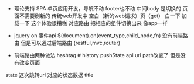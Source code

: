 - 理论支持
    SPA 单页应用开发，导航不动 footer也不动 中间body 是切换的 页面不需要刷新的
    传统web开发中 空白（新的web请求）页（get）
    白一下 加载一下 这个体验很糟糕
    对应路由 把相应的组件切换出来 像app一样

- jquery on 事件api
    $(document).on(event_type,child_node,fn)
没有前端路由 但是可以通过后端路由 
(restful,mvc,router)

- 前端路由两种做法 hashtag # history pushState api url path改变了 但是没有改变页面

state 这次跳转url 对应的状态数据
title 